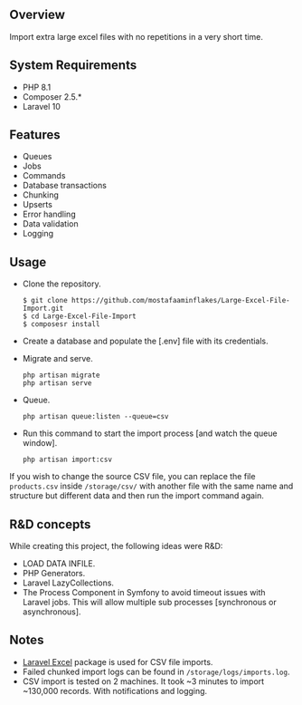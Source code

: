 ## Overview

Import extra large excel files with no repetitions in a very short time.

## System Requirements

-   PHP 8.1
-   Composer 2.5.\*
-   Laravel 10

## Features

-   Queues
-   Jobs
-   Commands
-   Database transactions
-   Chunking
-   Upserts
-   Error handling
-   Data validation
-   Logging

## Usage

-   Clone the repository.

    ```
    $ git clone https://github.com/mostafaaminflakes/Large-Excel-File-Import.git
    $ cd Large-Excel-File-Import
    $ composesr install
    ```

-   Create a database and populate the [.env] file with its credentials.

-   Migrate and serve.

    ```
    php artisan migrate
    php artisan serve
    ```

-   Queue.

    ```
    php artisan queue:listen --queue=csv
    ```

-   Run this command to start the import process [and watch the queue window].

    ```
    php artisan import:csv
    ```

If you wish to change the source CSV file, you can replace the file `products.csv` inside `/storage/csv/` with another file with the same name and structure but different data and then run the import command again.

## R&D concepts

While creating this project, the following ideas were R&D:

-   LOAD DATA INFILE.
-   PHP Generators.
-   Laravel LazyCollections.
-   The Process Component in Symfony to avoid timeout issues with Laravel jobs. This will allow multiple sub processes [synchronous or asynchronous].

## Notes

-   [Laravel Excel](https://github.com/SpartnerNL/Laravel-Excel) package is used for CSV file imports.
-   Failed chunked import logs can be found in `/storage/logs/imports.log`.
-   CSV import is tested on 2 machines. It took ~3 minutes to import ~130,000 records. With notifications and logging.
